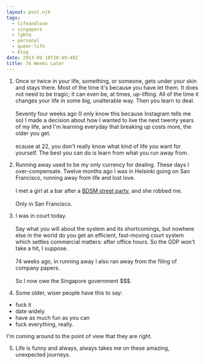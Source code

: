 ```yaml
---
layout: post.njk
tags:
  - lifeandlove
  - singapore
  - lgbtq
  - personal
  - queer-life
  - blog
date: 2013-09-18T20:49:49Z
title: 74 Weeks Later
---
```


1. Once or twice in your life, something, or someone, gets under your skin and stays there. Most of the time it's because you have let them. It does not need to be tragic; it can even be, at times, up-lifting. All of the time it changes your life in some big, unalterable way. Then you learn to deal.<br /><br />Seventy four weeks ago (I only know this because Instagram tells me so) I made a decision about how I wanted to live the next twenty years of my life, and I'm learning everyday that breaking up costs more, the older you get.<br /><br />ecause at 22, you don't really know what kind of life you want for yourself. The best you can do is learn from what you run away from.

2. Running away used to be my only currency for dealing. These days I over-compensate. Twelve months ago I was in Helsinki going on San Francisco, running away from life and lost love.<br /><br />I met a girl at a bar after a [BDSM street party](http://en.wikipedia.org/wiki/Folsom_Street_Fair), and she robbed me.<br /><br />Only in San Francisco.

3. I was in court today.<br /><br />Say what you will about the system and its shortcomings, but nowhere else in the world do you get an efficient, fast-moving court system which settles commercial matters: after office hours. So the GDP won't take a hit, I suppose.<br /><br />74 weeks ago, in running away I also ran away from the filing of company papers.<br /><br />So I now owe the Singapore government $$$.

4. Some older, wiser people have this to say:

- fuck it
- date widely
- have as much fun as you can
- fuck everything, really.

I'm coming around to the point of view that they are right.

5. Life is funny and always, always takes me on these amazing, unexpected journeys.
